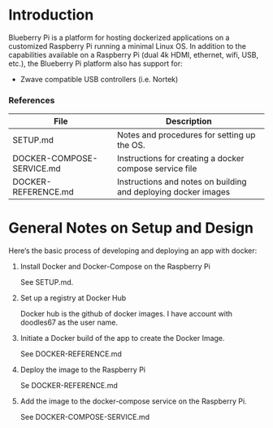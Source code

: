 # Introduction

Blueberry Pi is a platform for hosting dockerized applications on a customized Raspberry Pi running a minimal Linux OS. In addition to the capabilities available on a Raspberry Pi (dual 4k HDMI, ethernet, wifi, USB, etc.), the Blueberry Pi platform also has support for:

- Zwave compatible USB controllers (i.e. Nortek)

### References

| File | Description |
| - | - |
| SETUP.md | Notes and procedures for setting up the OS. |
| DOCKER-COMPOSE-SERVICE.md | Instructions for creating a docker compose service file |
| DOCKER-REFERENCE.md | Instructions and notes on building and deploying docker images|

# General Notes on Setup and Design

Here‘s the basic process of developing and deploying an app with docker:

1. Install Docker and Docker-Compose on the Raspberry Pi

    See SETUP.md.

2. Set up a registry at Docker Hub

    Docker hub is the github of docker images. I have account with doodles67 as the user name. 

3. Initiate a Docker build of the app to create the Docker Image.

    See DOCKER-REFERENCE.md

4. Deploy the image to the Raspberry Pi

    Se DOCKER-REFERENCE.md

5. Add the image to the docker-compose service on the Raspberry Pi.

    See DOCKER-COMPOSE-SERVICE.md